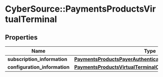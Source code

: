 # CyberSource::PaymentsProductsVirtualTerminal

## Properties
Name | Type | Description | Notes
------------ | ------------- | ------------- | -------------
**subscription_information** | [**PaymentsProductsPayerAuthenticationSubscriptionInformation**](PaymentsProductsPayerAuthenticationSubscriptionInformation.md) |  | [optional] 
**configuration_information** | [**PaymentsProductsVirtualTerminalConfigurationInformation**](PaymentsProductsVirtualTerminalConfigurationInformation.md) |  | [optional] 


